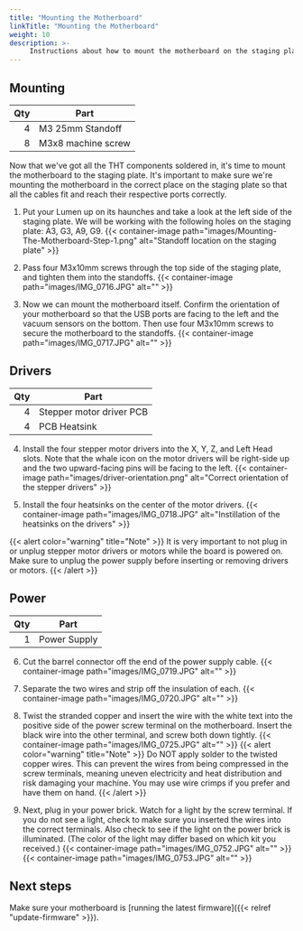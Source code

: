 ```yaml
---
title: "Mounting the Motherboard"
linkTitle: "Mounting the Motherboard"
weight: 10
description: >-
     Instructions about how to mount the motherboard on the staging plate
---
```


## Mounting

|  Qty | Part               |
| ---: | ------------------ |
|    4 | M3 25mm Standoff   |
|    8 | M3x8 machine screw |

Now that we've got all the THT components soldered in, it's time to mount the motherboard to the staging plate. It's important to make sure we're mounting the motherboard in the correct place on the staging plate so that all the cables fit and reach their respective ports correctly.

1. Put your Lumen up on its haunches and take a look at the left side of the staging plate. We will be working with the following holes on the staging plate: A3, G3, A9, G9.
  {{< container-image path="images/Mounting-The-Motherboard-Step-1.png" alt="Standoff location on the staging plate" >}}

2. Pass four M3x10mm screws through the top side of the staging plate, and tighten them into the standoffs.
  {{< container-image path="images/IMG_0716.JPG" alt="" >}}

3. Now we can mount the motherboard itself. Confirm the orientation of your motherboard so that the USB ports are facing to the left and the vacuum sensors on the bottom. Then use four M3x10mm screws to secure the motherboard to the standoffs.
  {{< container-image path="images/IMG_0717.JPG" alt="" >}}

## Drivers

|  Qty | Part                     |
| ---: | ------------------------ |
|    4 | Stepper motor driver PCB |
|    4 | PCB Heatsink             |

4. Install the four stepper motor drivers into the X, Y, Z, and Left Head slots. Note that the whale icon on the motor drivers will be right-side up and the two upward-facing pins will be facing to the left.
  {{< container-image path="images/driver-orientation.png" alt="Correct orientation of the stepper drivers" >}}

5. Install the four heatsinks on the center of the motor drivers.
  {{< container-image path="images/IMG_0718.JPG" alt="Instillation of the heatsinks on the drivers" >}}

  {{< alert color="warning" title="Note" >}}
  It is very important to not plug in or unplug stepper motor drivers or motors while the board is powered on. Make sure to unplug the power supply before inserting or removing drivers or motors.
  {{< /alert >}}

## Power

|  Qty | Part         |
| ---: | ------------ |
|    1 | Power Supply |

6. Cut the barrel connector off the end of the power supply cable.
  {{< container-image path="images/IMG_0719.JPG" alt="" >}}

7. Separate the two wires and strip off the insulation of each.
  {{< container-image path="images/IMG_0720.JPG" alt="" >}}

8. Twist the stranded copper and insert the wire with the white text into the positive side of the power screw terminal on the motherboard. Insert the black wire into the other terminal, and screw both down tightly.
  {{< container-image path="images/IMG_0725.JPG" alt="" >}}
  {{< alert color="warning" title="Note" >}}
  Do NOT apply solder to the twisted copper wires. This can prevent the wires from being compressed in the screw terminals, meaning uneven electricity and heat distribution and risk damaging your machine. You may use wire crimps if you prefer and have them on hand.
  {{< /alert >}}

9. Next, plug in your power brick. Watch for a light by the screw terminal. If you do not see a light, check to make sure you inserted the wires into the correct terminals. Also check to see if the light on the power brick is illuminated. (The color of the light may differ based on which kit you received.)
  {{< container-image path="images/IMG_0752.JPG" alt="" >}}
  {{< container-image path="images/IMG_0753.JPG" alt="" >}}

## Next steps

Make sure your motherboard is [running the latest firmware]({{< relref "update-firmware" >}}).
